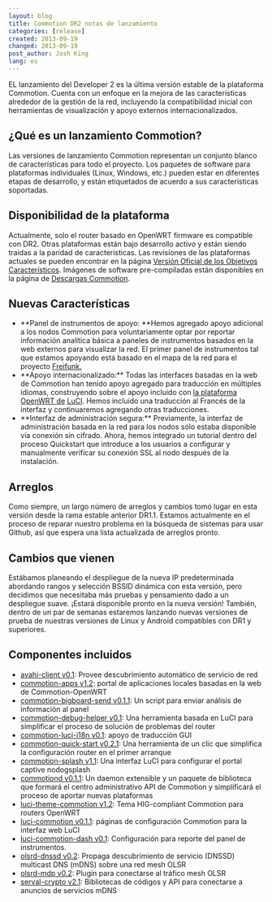 ```yaml
---
layout: blog
title: Commotion DR2 notas de lanzamiento
categories: [release]
created: 2013-09-19
changed: 2013-09-19
post_author: Josh King
lang: es
---
```

  EL lanzamiento del Developer 2 es la última versión estable de la plataforma Commotion. Cuenta con un enfoque en la mejora de las características alrededor de la gestión de la red, incluyendo la compatibilidad inicial con herramientas de visualización y apoyo externos internacionalizados.
<h2>¿Qué es un lanzamiento Commotion?</h2>
Las versiones de lanzamiento Commotion representan un conjunto blanco de características para todo el proyecto. Los paquetes de software para plataformas individuales (Linux, Windows, etc.) pueden estar en diferentes etapas de desarrollo, y están etiquetados de acuerdo a sus características soportadas.
<h2>Disponibilidad de la plataforma</h2>
Actualmente, solo el router basado en OpenWRT firmware es compatible con DR2. Otras plataformas están bajo desarrollo activo y están siendo traidas a la paridad de características. Las revisiones de las plataformas actuales se pueden encontrar en la página <a href="https://code.commotionwireless.net/projects/commotion/wiki/Official_Version_Feature_Targets">Versión Oficial de los Objetivos Característicos</a>. Imágenes de software pre-compiladas están disponibles en la página de <a href="https://commotionwireless.net/download">Descargas Commotion</a>.
<h2>Nuevas Características</h2>
<ul>
	<li>**Panel de instrumentos de apoyo: **Hemos agregado apoyo adicional a los nodos Commotion para voluntariamente optar por reportar información analítica básica a paneles de instrumentos basados en la web externos para visualizar la red. El primer panel de instrumentos tal que estamos apoyando está basado en el mapa de la red para el proyecto <a href="http://freifunk.net">Freifunk.</a></li>
	<li>**Apoyo internacionalizado:** Todas las interfaces basadas en la web de Commotion han tenido apoyo agregado para traducción en múltiples idiomas, construyendo sobre el apoyo incluido con <a href="http://openwrt.org">la plataforma OpenWRT de</a> <a href="http://luci.subsignal.org">LuCI</a>. Hemos incluido una traducción al Francés de la interfaz y continuaremos agregando otras traducciones.</li>
	<li>**Interfaz de administración segura:** Previamente, la interfaz de administración basada en la red para los nodos sólo estaba disponible vía conexión sin cifrado. Ahora, hemos integrado un tutorial dentro del proceso Quickstart que introduce a los usuarios a configurar y manualmente verificar su conexión SSL al nodo después de la instalación.</li>
</ul>
<h2>Arreglos</h2>
Como siempre, un largo número de arreglos y cambios tomó lugar en esta versión desde la rama estable anterior DR1.1. Estamos actualmente en el proceso de reparar nuestro problema en la búsqueda de sistemas para usar Github, así que espera una lista actualizada de arreglos pronto.
<h2>Cambios que vienen</h2>
Estábamos planeando el despliegue de la nueva IP predeterminada abordando rangos y selección BSSID dinámica con esta versión, pero decidimos que necesitaba más pruebas y pensamiento dado a un despliegue suave. ¡Estará disponible pronto en la nueva versión! También, dentro de un par de semanas estaremos lanzando nuevas versiones de prueba de nuestras versiones de Linux y Android compatibles con DR1 y superiores. 
<h2>Componentes incluidos</h2>
<ul>
	<li><a href="https://github.com/opentechinstitute/avahi-client">avahi-client v0.1</a>: Provee descubrimiento automático de servicio de red</li>
	<li><a href="https://github.com/opentechinstitute/commotion-apps/">commotion-apps v1.2</a>: portal de aplicaciones locales basadas en la web de Commotion-OpenWRT</li>
	<li><a href="https://github.com/opentechinstitute/commotion-apps/">commotion-bigboard-send v0.1.1</a>: Un script para enviar análisis de información al panel</li>
	<li><a href="https://github.com/opentechinstitute/commotion-bug-info">commotion-debug-helper v0.1</a>: Una herramienta basada en LuCI para simplificar el proceso de solución de problemas del router</li>
	<li><a href="https://github.com/opentechinstitute/commotion-luci-i18n">commotion-luci-i18n v0.1</a>: apoyo de traducción GUI</li>
	<li><a href="https://github.com/opentechinstitute/commotion-quick-start">commotion-quick-start v0.2.1</a>: Una herramienta de un clic que simplifica la configuración router en el primer arranque</li>
	<li><a href="https://github.com/opentechinstitute/commotion-splash">commotion-splash v1.1</a>: Una interfaz LuCI para configurar el portal captive nodogsplash</li>
	<li><a href="https://github.com/opentechinstitute/commotiond">commotiond v0.1.1</a>: Un daemon extensible y un paquete de biblioteca que formará el centro administrativo API de Commotion y simplificará el proceso de aportar nuevas plataformas</li>
	<li><a href="https://github.com/opentechinstitute/commotion-openwrt-theme">luci-theme-commotion v1.2</a>: Tema HIG-compliant Commotion para routers OpenWRT</li>
	<li><a href="https://github.com/opentechinstitute/luci-commotion">luci-commotion v0.1.1</a>: páginas de configuración Commotion para la interfaz web LuCI</li>
	<li><a href="https://github.com/opentechinstitute/luci-commotion-dash">luci-commotion-dash v0.1</a>: Configuración para reporte del panel de instrumentos.</li>
	<li><a href="https://github.com/opentechinstitute/olsrd/tree/release-0.6.5.4/lib/dnssd">olsrd-dnssd v0.2</a>: Propaga descubrimiento de servicio (DNSSD) multicast DNS (mDNS) sobre una red mesh OLSR</li>
	<li><a href="https://github.com/opentechinstitute/olsrd/tree/release-0.6.5.4/lib/mdp">olsrd-mdp v0.2</a>: Plugin para conectarse al tráfico mesh OLSR</li>
	<li><a href="https://github.com/opentechinstitute/serval-crypto">serval-crypto v2.1</a>: Bibliotecas de códigos y API para conectarse a anuncios de servicios mDNS</li>
</ul>
 

